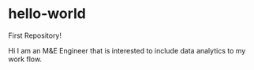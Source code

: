 # hello-world
First Repository!

Hi I am an M&E Engineer that is interested to include data analytics to my work flow.
